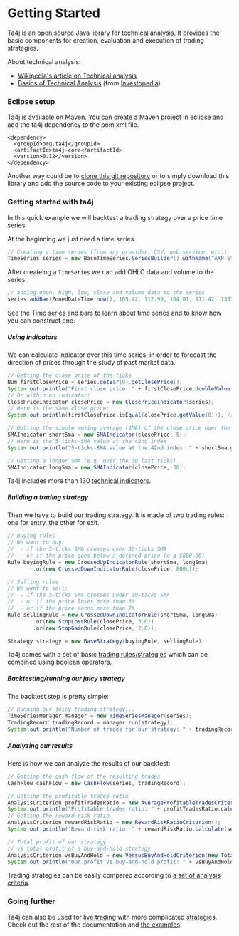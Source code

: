 # Getting Started

Ta4j is an open source Java library for technical analysis. It provides the basic components for creation, evaluation and execution of trading strategies.

About technical analysis:

  * [Wikipedia's article on Technical analysis](http://en.wikipedia.org/wiki/Technical_analysis)
  * [Basics of Technical Analysis](http://www.investopedia.com/university/technical/) (from [Investopedia](http://www.investopedia.com/))

### Eclipse setup

Ta4j is available on Maven. You can [create a Maven project](http://www.tech-recipes.com/rx/39279/create-a-new-maven-project-in-eclipse/) in eclipse and add the ta4j dependency to the pom.xml file.
```
<dependency>
  <groupId>org.ta4j</groupId>
  <artifactId>ta4j-core</artifactId>
  <version>0.12</version>
</dependency>
```
Another way could be to [clone this git repository](https://git-scm.com/book/en/v1/Git-Basics-Getting-a-Git-Repository) or to simply download this library and add the source code to your existing eclipse project.

### Getting started with ta4j

In this quick example we will backtest a trading strategy over a price time series.

At the beginning we just need a time series.

```java
// Creating a time series (from any provider: CSV, web service, etc.)
TimeSeries series = new BaseTimeSeries.SeriesBuilder().withName("AXP_Stock").build();
```
After createing a `TimeSeries` we can add OHLC data and volume to the series:

```java
// adding open, high, low, close and volume data to the series
series.addBar(ZonedDateTime.now(), 105.42, 112.99, 104.01, 111.42, 1337);

```
See the [Time series and bars](Time-series-and-bars.html) to learn about time series and to know how you can construct one.

##### Using indicators

We can calculate indicator over this time series, in order to forecast the direction of prices through the study of past market data.

```java
// Getting the close price of the ticks
Num firstClosePrice = series.getBar(0).getClosePrice();
System.out.println("First close price: " + firstClosePrice.doubleValue());
// Or within an indicator:
ClosePriceIndicator closePrice = new ClosePriceIndicator(series);
// Here is the same close price:
System.out.println(firstClosePrice.isEqual(closePrice.getValue(0))); // equal to firstClosePrice

// Getting the simple moving average (SMA) of the close price over the last 5 ticks
SMAIndicator shortSma = new SMAIndicator(closePrice, 5);
// Here is the 5-ticks-SMA value at the 42nd index
System.out.println("5-ticks-SMA value at the 42nd index: " + shortSma.getValue(42).doubleValue());

// Getting a longer SMA (e.g. over the 30 last ticks)
SMAIndicator longSma = new SMAIndicator(closePrice, 30);
```
Ta4j includes more than 130 [technical indicators](Technical-indicators.html).

##### Building a trading strategy

Then we have to build our trading strategy. It is made of two trading rules: one for entry, the other for exit.

```java
// Buying rules
// We want to buy:
//  - if the 5-ticks SMA crosses over 30-ticks SMA
//  - or if the price goes below a defined price (e.g $800.00)
Rule buyingRule = new CrossedUpIndicatorRule(shortSma, longSma)
        .or(new CrossedDownIndicatorRule(closePrice, 800d));

// Selling rules
// We want to sell:
//  - if the 5-ticks SMA crosses under 30-ticks SMA
//  - or if the price loses more than 3%
//  - or if the price earns more than 2%
Rule sellingRule = new CrossedDownIndicatorRule(shortSma, longSma)
        .or(new StopLossRule(closePrice, 3.0))
        .or(new StopGainRule(closePrice, 2.0));

Strategy strategy = new BaseStrategy(buyingRule, sellingRule);
```

Ta4j comes with a set of basic [trading rules/strategies](Trading-strategies.html) which can be combined using boolean operators.

##### Backtesting/running our juicy strategy

The backtest step is pretty simple:

```java
// Running our juicy trading strategy...
TimeSeriesManager manager = new TimeSeriesManager(series);
TradingRecord tradingRecord = manager.run(strategy);
System.out.println("Number of trades for our strategy: " + tradingRecord.getTradeCount());
```

##### Analyzing our results

Here is how we can analyze the results of our backtest:

```java
// Getting the cash flow of the resulting trades
CashFlow cashFlow = new CashFlow(series, tradingRecord);

// Getting the profitable trades ratio
AnalysisCriterion profitTradesRatio = new AverageProfitableTradesCriterion();
System.out.println("Profitable trades ratio: " + profitTradesRatio.calculate(series, tradingRecord));
// Getting the reward-risk ratio
AnalysisCriterion rewardRiskRatio = new RewardRiskRatioCriterion();
System.out.println("Reward-risk ratio: " + rewardRiskRatio.calculate(series, tradingRecord));

// Total profit of our strategy
// vs total profit of a buy-and-hold strategy
AnalysisCriterion vsBuyAndHold = new VersusBuyAndHoldCriterion(new TotalProfitCriterion());
System.out.println("Our profit vs buy-and-hold profit: " + vsBuyAndHold.calculate(series, tradingRecord));
```

Trading strategies can be easily compared according to [a set of analysis criteria](Backtesting.html).

### Going further

Ta4j can also be used for [live trading](Live-trading.html) with more complicated [strategies](Trading-strategies.html). Check out the rest of the documentation and [the examples](Usage-examples.html).
